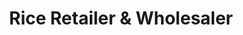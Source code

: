 ---
title: "Rice Retailer & Wholesaler"
url: /angeles/rice-retailer-and-wholesaler/
shop: convenience
---
